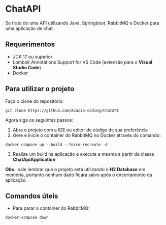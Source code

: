 # ChatAPI

Se trata de uma API utilizando Java, Springboot, RabbitMQ e Docker para uma aplicação de chat.

## Requerimentos

- JDK 17 ou superior
- Lombok Annotations Support for VS Code (extensão para o <b>Visual Studio Code</b>)
- Docker

## Para utilizar o projeto

Faça o clone do repositório:

```
git clone https://github.com/Acacio-coding/ChatAPI
```

Agora siga os seguintes passos:

1. Abra o projeto com a IDE ou editor de código de sua preferência
2. Gere e inicie o container do RabbitMQ no Docker através do comando:

```
docker-compose up --build --force-recreate -d
```

3. Realize um build na aplicação e execute a mesma a partir da classe <b>ChatApiApplication</b>

<b>Obs</b>.: vale lembrar que o projeto está utilizando o <b>H2 Database</b> em memória, portanto nenhum dado ficará
salvo após o encerramento da aplicação.

## Comandos úteis

- Para parar o container do RabbitMQ:

```
docker-compose down
```
